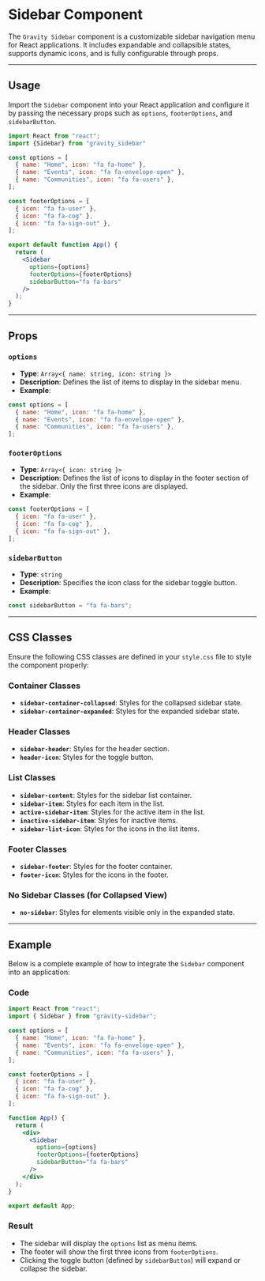 # Sidebar Component

The `Gravity Sidebar` component is a customizable sidebar navigation menu for React applications. It includes expandable and collapsible states, supports dynamic icons, and is fully configurable through props.

---

## Usage

Import the `Sidebar` component into your React application and configure it by passing the necessary props such as `options`, `footerOptions`, and `sidebarButton`.

```jsx
import React from "react";
import {Sidebar} from "gravity_sidebar"

const options = [
  { name: "Home", icon: "fa fa-home" },
  { name: "Events", icon: "fa fa-envelope-open" },
  { name: "Communities", icon: "fa fa-users" },
];

const footerOptions = [
  { icon: "fa fa-user" },
  { icon: "fa fa-cog" },
  { icon: "fa fa-sign-out" },
];

export default function App() {
  return (
    <Sidebar
      options={options}
      footerOptions={footerOptions}
      sidebarButton="fa fa-bars"
    />
  );
}
```

---

## Props

### `options`

- **Type**: `Array<{ name: string, icon: string }>`
- **Description**: Defines the list of items to display in the sidebar menu.
- **Example**:

```jsx
const options = [
  { name: "Home", icon: "fa fa-home" },
  { name: "Events", icon: "fa fa-envelope-open" },
  { name: "Communities", icon: "fa fa-users" },
];
```

### `footerOptions`

- **Type**: `Array<{ icon: string }>`
- **Description**: Defines the list of icons to display in the footer section of the sidebar. Only the first three icons are displayed.
- **Example**:

```jsx
const footerOptions = [
  { icon: "fa fa-user" },
  { icon: "fa fa-cog" },
  { icon: "fa fa-sign-out" },
];
```

### `sidebarButton`

- **Type**: `string`
- **Description**: Specifies the icon class for the sidebar toggle button.
- **Example**:

```jsx
const sidebarButton = "fa fa-bars";
```

---

## CSS Classes

Ensure the following CSS classes are defined in your `style.css` file to style the component properly:

### Container Classes

- **`sidebar-container-collapsed`**: Styles for the collapsed sidebar state.
- **`sidebar-container-expanded`**: Styles for the expanded sidebar state.

### Header Classes

- **`sidebar-header`**: Styles for the header section.
- **`header-icon`**: Styles for the toggle button.

### List Classes

- **`sidebar-content`**: Styles for the sidebar list container.
- **`sidebar-item`**: Styles for each item in the list.
- **`active-sidebar-item`**: Styles for the active item in the list.
- **`inactive-sidebar-item`**: Styles for inactive items.
- **`sidebar-list-icon`**: Styles for the icons in the list items.

### Footer Classes

- **`sidebar-footer`**: Styles for the footer container.
- **`footer-icon`**: Styles for the icons in the footer.

### No Sidebar Classes (for Collapsed View)

- **`no-sidebar`**: Styles for elements visible only in the expanded state.

---

## Example

Below is a complete example of how to integrate the `Sidebar` component into an application:

### Code

```jsx
import React from "react";
import { Sidebar } from "gravity-sidebar";

const options = [
  { name: "Home", icon: "fa fa-home" },
  { name: "Events", icon: "fa fa-envelope-open" },
  { name: "Communities", icon: "fa fa-users" },
];

const footerOptions = [
  { icon: "fa fa-user" },
  { icon: "fa fa-cog" },
  { icon: "fa fa-sign-out" },
];

function App() {
  return (
    <div>
      <Sidebar
        options={options}
        footerOptions={footerOptions}
        sidebarButton="fa fa-bars"
      />
    </div>
  );
}

export default App;
```

### Result

- The sidebar will display the `options` list as menu items.
- The footer will show the first three icons from `footerOptions`.
- Clicking the toggle button (defined by `sidebarButton`) will expand or collapse the sidebar.

